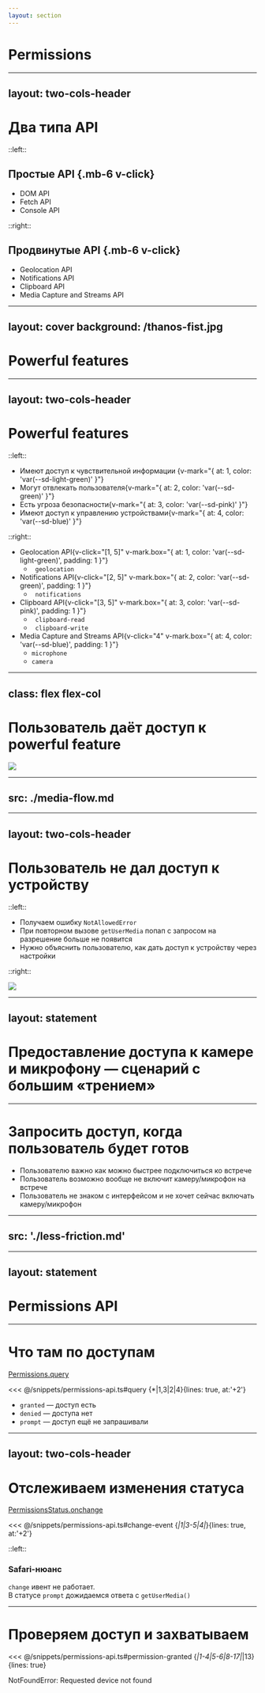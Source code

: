 ```yaml
---
layout: section
---
```


# Permissions

<!--
Перейдем к обсуждению разрешению


-->

---
layout: two-cols-header
---

# Два типа API

::left::


## Простые API {.mb-6 v-click}

<v-clicks>

- DOM API
- Fetch API
- Console API

</v-clicks>


::right::

## Продвинутые API {.mb-6 v-click}

<v-clicks>

- Geolocation API 
- Notifications API 
- Clipboard API 
- Media Capture and Streams API 

</v-clicks>

---
layout: cover
background: /thanos-fist.jpg
---

# Powerful features

<style>
  .slidev-layout h1 {
    @apply text-8xl;
  }
</style>

---
layout: two-cols-header
---

# Powerful features

::left::

<v-clicks>

- Имеют доступ к чувствительной информации {v-mark="{ at: 1, color: 'var(--sd-light-green)' }"}
- Могут отвлекать пользователя{v-mark="{ at: 2, color: 'var(--sd-green)' }"}
- Есть угроза безопасности{v-mark="{ at: 3, color: 'var(--sd-pink)' }"}
- Имеют доступ к управлению устройствами{v-mark="{ at: 4, color: 'var(--sd-blue)' }"}

</v-clicks>

::right::

- Geolocation API{v-click="[1, 5]" v-mark.box="{ at: 1, color: 'var(--sd-light-green)', padding: 1 }"} 
  - <code> geolocation</code>
- Notifications API{v-click="[2, 5]" v-mark.box="{ at: 2, color: 'var(--sd-green)', padding: 1  }"}
  - <code> notifications</code>
- Clipboard API{v-click="[3, 5]" v-mark.box="{ at: 3, color: 'var(--sd-pink)', padding: 1  }"}
  - <code> clipboard-read </code>
  - <code> clipboard-write </code>
- Media Capture and Streams API{v-click="4" v-mark.box="{ at: 4, color: 'var(--sd-blue)', padding: 1  }"}
  - <code>microphone</code>
  - <code>camera</code>

<style>
  .slidev-layout {
    @apply gap-x-6;
  }
  </style>


---
class: flex flex-col
---

# Пользователь даёт доступ к powerful feature

<ImageWrapper ><img src="/granting-permissions.png"></ImageWrapper>



---
src: ./media-flow.md
---
 

---
layout: two-cols-header
---

# Пользователь не дал доступ к устройству

::left::
<v-clicks>

- Получаем ошибку `NotAllowedError`
- При повторном вызове `getUserMedia` попап с запросом на разрешение больше не&nbsp;появится
- Нужно объяснить пользователю, как дать доступ к устройству через настройки

</v-clicks>

::right::

<ImageWrapper v-after ><img src="/permission-explainer.png"></ImageWrapper>

<style>
  .two-cols-header {
    @apply gap-x-4;
  }
</style>

<!--
Нужно поддерживать отображение всех иконок, чтобы показать пользователю
-->

---
layout: statement
---

# Предоставление доступа к&nbsp;камере и микрофону — сценарий с большим «трением»



---

# Запросить доступ, когда пользователь будет готов

<div class="grid grid-cols-[1fr_minmax(260px,_30%)] grid-rows-1 gap-x-8 max-w-full overflow-hidden">  

<v-clicks>

- Пользователю важно как можно быстрее подключиться ко встрече
- Пользователь возможно вообще не включит камеру/микрофон на встрече
- Пользователь не знаком с интерфейсом и не хочет сейчас включать камеру/микрофон

</v-clicks>

<SlidevVideo class="h-full rounded-xl object-contain" autoplay muted loop>
  <source src="/no-update-no-issues.mp4" type="video/mp4">
</SlidevVideo>
</div>



---
src: './less-friction.md'
---

--- 
layout: statement
---

# Permissions API

<!-- В этом нам поможет пермишнс апи -->

---

# Что там по доступам


<div v-click="1" class="mb-8">

[Permissions.query](https://w3c.github.io/permissions/#query-method)

<<< @/snippets/permissions-api.ts#query {*|1,3|2|4}{lines: true, at:'+2'}
</div>

<v-clicks> 

- `granted` — доступ есть
- `denied` — доступа нет
- `prompt` — доступ ещё не запрашивали

</v-clicks>

---
layout: two-cols-header
---

# Отслеживаем изменения статуса

<div v-click="1" class="mb-6">

[PermissionsStatus.onchange](https://w3c.github.io/permissions/#dom-permissionstatus-onchange)

<<< @/snippets/permissions-api.ts#change-event {*|1|3-5|4|*}{lines: true, at:'+2'}

</div>

::left::

<div v-click class="blue-block h-full">

### Safari-нюанс

`change` ивент не работает.<br>
В&nbsp;статусе `prompt` дожидаемся ответа с&nbsp;`getUserMedia()`

</div>

<style>
  .slidev-layout {
    @apply gap-x-10 gap-y-7;
  }
</style>



---

# Проверяем доступ и захватываем

<div>

<<< @/snippets/permissions-api.ts#permission-granted {*|1-4|5-6|8-17|*|13}{lines: true}

</div>

<v-drag v-click="4" pos="409,414,503,64">
  <div class="error">NotFoundError: Requested device not found</div>
</v-drag>

<style>
  .slidev-vclick-hidden {
    display: none;
  }
</style>

